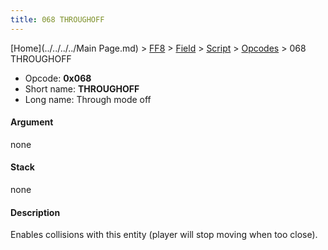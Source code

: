 ```yaml
---
title: 068 THROUGHOFF
---
```


[Home](../../../../Main Page.md) > [FF8](../../../../FF8.md) > [Field](../../../Field.md) > [Script](../../Script.md) > [Opcodes](../Opcodes.md) > 068 THROUGHOFF

-   Opcode: **0x068**
-   Short name: **THROUGHOFF**
-   Long name: Through mode off

#### Argument

none

#### Stack

none

#### Description

Enables collisions with this entity (player will stop moving when too close).
